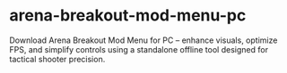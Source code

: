# arena-breakout-mod-menu-pc
Download Arena Breakout Mod Menu for PC – enhance visuals, optimize FPS, and simplify controls using a standalone offline tool designed for tactical shooter precision.
